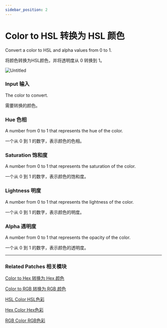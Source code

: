 ```yaml
---
sidebar_position: 2
---
```


# Color to HSL 转换为 HSL 颜色

Convert a color to HSL and alpha values from 0 to 1.

将颜色转换为HSL颜色，并将透明度从 0 转换到 1。

![Untitled](https://s3.us-west-2.amazonaws.com/secure.notion-static.com/bea9a927-7111-4098-bcdb-fb72fc865364/Untitled.png?X-Amz-Algorithm=AWS4-HMAC-SHA256&X-Amz-Content-Sha256=UNSIGNED-PAYLOAD&X-Amz-Credential=AKIAT73L2G45EIPT3X45%2F20220602%2Fus-west-2%2Fs3%2Faws4_request&X-Amz-Date=20220602T163925Z&X-Amz-Expires=86400&X-Amz-Signature=36332df41a204ef75b737698819965c83919315d4e9dcb19ae5a5aafd7b7e118&X-Amz-SignedHeaders=host&response-content-disposition=filename%20%3D%22Untitled.png%22&x-id=GetObject)

### Input 输入

The color to convert.

需要转换的颜色。

### Hue 色相

A number from 0 to 1 that represents the hue of the color.

一个从 0 到 1 的数字，表示颜色的色相。

### Saturation 饱和度

A number from 0 to 1 that represents the saturation of the color.

一个从 0 到 1 的数字，表示颜色的饱和度。

### Lightness 明度

A number from 0 to 1 that represents the lightness of the color.

一个从 0 到 1 的数字，表示颜色的明度。

### Alpha 透明度

A number from 0 to 1 that represents the opacity of the color.

一个从 0 到 1 的数字，表示颜色的透明度。

------

### Related Patches 相关模块

[Color to Hex 转换为 Hex 颜色](./Color%20to%20Hex.md)

[Color to RGB 转换为 RGB 颜色](./Color%20to%20RGB.md)

[HSL Color HSL色彩](./HSL%20Color.md)

[Hex Color Hex色彩](./Hex%20Color.md)

[RGB Color RGB色彩](./RGB%20Color.md)
